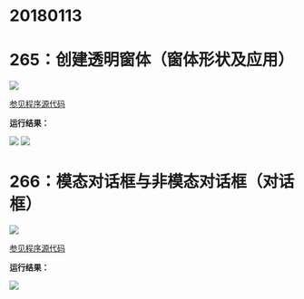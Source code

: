 # 20180113

# 265：创建透明窗体（窗体形状及应用）

<img src="http://image.renkaigis.com/keepcoding/2018011301.png">

<a href="https://github.com/renkaigis/KeepCoding/tree/master/2018/01/13" target="_blank">参见程序源代码</a>

**运行结果：**

<img src="http://image.renkaigis.com/keepcoding/2018011302.png">
<img src="http://image.renkaigis.com/keepcoding/2018011303.png">

# 266：模态对话框与非模态对话框（对话框）

<img src="http://image.renkaigis.com/keepcoding/2018011304.png">

<a href="https://github.com/renkaigis/KeepCoding/tree/master/2018/01/13" target="_blank">参见程序源代码</a>

**运行结果：**

<img src="http://image.renkaigis.com/keepcoding/2018011305.png">

